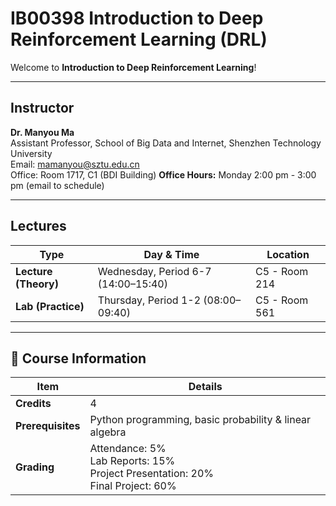 # IB00398 Introduction to Deep Reinforcement Learning (DRL)

Welcome to **Introduction to Deep Reinforcement Learning**!  

---

## Instructor

**Dr. Manyou Ma**  
Assistant Professor, School of Big Data and Internet, Shenzhen Technology University  
Email: [mamanyou@sztu.edu.cn](mailto:mamanyou@sztu.edu.cn)  
Office: Room 1717, C1 (BDI Building) 
**Office Hours:** Monday 2:00 pm - 3:00 pm  (email to schedule)

---

## Lectures

| Type      | Day & Time            | Location |
|----------|---------------------|----------|
| **Lecture (Theory)** | Wednesday, Period 6-7 (14:00–15:40) | C5 - Room 214  |
| **Lab (Practice)** | Thursday, Period 1-2 (08:00–09:40) | C5 - Room 561 |

---

## 📝 Course Information

| Item | Details |
|------|---------|
| **Credits** | 4 |
| **Prerequisites** | Python programming, basic probability & linear algebra |
| **Grading** | Attendance: 5%<br> Lab Reports: 15%<br>Project Presentation: 20%<br>Final Project: 60% |
